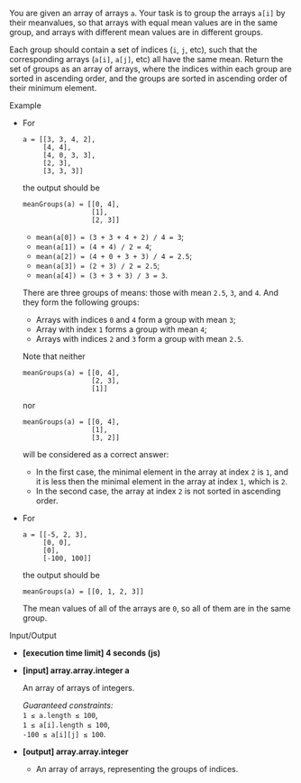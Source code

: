 
You are given an array of arrays  `a`. Your task is to group the arrays  `a[i]`  by their  meanvalues, so that arrays with equal mean values are in the same group, and arrays with different mean values are in different groups.

Each group should contain a set of indices (`i`,  `j`, etc), such that the corresponding arrays (`a[i]`,  `a[j]`, etc) all have the same mean. Return the set of groups as an array of arrays, where the indices within each group are sorted in ascending order, and the groups are sorted in ascending order of their minimum element.

Example

-   For
    
    ```
    a = [[3, 3, 4, 2],
         [4, 4],
         [4, 0, 3, 3],
         [2, 3],
         [3, 3, 3]]
    
    ```
    
    the output should be
    
    ```
    meanGroups(a) = [[0, 4],
                     [1],
                     [2, 3]]
    
    ```
    
    -   `mean(a[0]) = (3 + 3 + 4 + 2) / 4 = 3`;
    -   `mean(a[1]) = (4 + 4) / 2 = 4`;
    -   `mean(a[2]) = (4 + 0 + 3 + 3) / 4 = 2.5`;
    -   `mean(a[3]) = (2 + 3) / 2 = 2.5`;
    -   `mean(a[4]) = (3 + 3 + 3) / 3 = 3`.
    
    There are three groups of means: those with mean  `2.5`,  `3`, and  `4`. And they form the following groups:
    
    -   Arrays with indices  `0`  and  `4`  form a group with mean  `3`;
    -   Array with index  `1`  forms a group with mean  `4`;
    -   Arrays with indices  `2`  and  `3`  form a group with mean  `2.5`.
    
    Note that neither
    
    ```
    meanGroups(a) = [[0, 4],
                     [2, 3],
                     [1]]
    
    ```
    
    nor
    
    ```
    meanGroups(a) = [[0, 4],
                     [1],
                     [3, 2]]
    
    ```
    
    will be considered as a correct answer:
    
    -   In the first case, the minimal element in the array at index  `2`  is  `1`, and it is less then the minimal element in the array at index  `1`, which is  `2`.
    -   In the second case, the array at index  `2`  is not sorted in ascending order.
-   For
    
    ```
    a = [[-5, 2, 3],
         [0, 0],
         [0],
         [-100, 100]]
    
    ```
    
    the output should be
    
    ```
    meanGroups(a) = [[0, 1, 2, 3]]
    
    ```
    
    The mean values of all of the arrays are  `0`, so all of them are in the same group.
    

Input/Output

-   **[execution time limit] 4 seconds (js)**
    
-   **[input] array.array.integer a**
    
    An array of arrays of integers.
    
    _Guaranteed constraints:_  
    `1 ≤ a.length ≤ 100`,  
    `1 ≤ a[i].length ≤ 100`,  
    `-100 ≤ a[i][j] ≤ 100`.
    
-   **[output] array.array.integer**
    
    -   An array of arrays, representing the groups of indices.